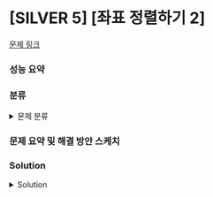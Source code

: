 # [SILVER 5] [좌표 정렬하기 2]

[문제 링크](https://www.acmicpc.net/problem/11651) 

### 성능 요약

### 분류

<details><summary>문제 분류</summary> 

[정렬]

</details>

### 문제 요약 및 해결 방안 스케치

### Solution

<details><summary>Solution</summary> 

[Source Code]

</details>
